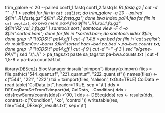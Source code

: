 trim_galore -q 20 --paired cont1_1.fastq cont1_2.fastq
ls *_R1.fastq.gz | cut -d "_" -f 1 > seqlist
for filn in `cat seqlist`; do trim_galore -q 20 --paired $filn"_R1.fastq.gz" $filn"_R2.fastq.gz"; done
bwa index pa14.fna 
for filn in `cat seqlist`; do bwa mem pa14.fna $filn"_R1_val_1.fq.gz" $filn"_R2_val_2.fq.gz" | samtools sort | samtools view -F 4 -o $filn".sorted.bam"; done
for filn in *sorted.bam; do samtools index $filn; done
grep -P "\tCDS\t" pa14.gff | cut -f 1,4,5 > pa.bed
for filn in 'cat seqlist'; do multiBamCov -bams $filn".sorted.bam -bed pa.bed > pa-bwa.counts.txt; done
grep -P "\tCDS\t" pa14.gff | cut -f 9 | cut -d "=" -f 3 | sed "s/gene-PA_//" | sed "s/;.*//" > pa_tags.txt
paste sa_tags.txt pa-bwa.counts.txt | cut -f 1,5-8 > pa-bwa.countsR.txt 


library(DESeq2)
BiocManager::install("tximport")
library(tximport)
files = file.path(c("544_quant.sf", "221_quant.sf", "222_quant.sf"))
names(files) <- c("544", "221", "222")
txi = tximport(files, 'salmon', txOut=TRUE)
ColData <- read.table("ColData.txt", header=TRUE, sep = '\t')
dds = DESeqDataSetFromTximport(txi, ColData, ~Condition)
dds <- dds[rowSums(counts(dds)) >100, ]
dds <- DESeq(dds)
res <- results(dds, contrast=c("Condition", "ko", "control"))
write.table(res, file="544_DESeq2_results.txt", sep='\t')
